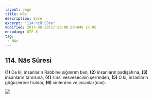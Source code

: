 ```yaml
---
layout: page
title: Nâs
description: Sûre
excerpt: "114'ncü Sûre"
modified: 2017-08-30T17:50:00.564948 17:00
encoding: UTF-8
tag: 
 - Nâs
---
```


## 114. Nâs Sûresi

**(1)** De ki, insanların Rabbine sığınırım ben,
**(2)** insanların padişahına,
**(3)** insanların tanrısına,
**(4)** sinsi vesvesecinin şerrinden,
**(5)** O ki, insanların göğüslerine fısıldar,
**(6)** cinlerden ve insanlar(dan).


![]({{site.url}}/images/goktepelilerkenarliklar66.png)
